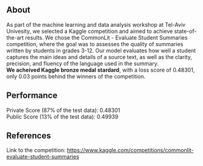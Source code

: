 ## **About**
As part of the machine learning and data analysis workshop at Tel-Aviv Univesity, we selected a Kaggle competition and aimed to achieve state-of-the-art results. We chose the CommonLit - Evaluate Student Summaries competition, where the goal was to assesses the quality of summaries written by students in grades 3-12. Our model evaluates how well a student captures the main ideas and details of a source text, as well as the clarity, precision, and fluency of the language used in the summary.  
**We acheived Kaggle bronze medal stardard**, with a loss score of 0.48301, only 0.03 points behind the winners of the competition.

## **Performance**
Private Score (87% of the test data): 0.48301  
Public Score (13% of the test data): 0.49939

## **References**
Link to the competition: https://www.kaggle.com/competitions/commonlit-evaluate-student-summaries
